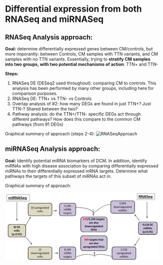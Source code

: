 # Differential expression from both RNASeq and miRNASeq

## RNASeq Analysis approach:
**Goal:** determine differentially expressed genes between CM/controls, but more imporantly: between Controls, CM samples with TTN variants, and CM samples with no TTN variants. 
Essentially, trying to **stratify CM samples into two groups, with two potential mechanisms of action**: TTN+ and TTN-


**Steps:**
1. RNASeq DE (DESeq2 used throughout): comparing CM to controls. This analysis has been performed by many other groups, including here for comparison purposes.
2. RNASeq DE: TTN+ vs TTN- vs Controls
3. Overlap analysis of #2: how many DEGs are found in just TTN+? Just TTN-? Shared between the two?
4. Pathway analysis: do the TTN+/TTN- specific DEGs act through different pathways? How does this compare to the common CM pathways (from #1 DEGs)

Graphical summary of approach (steps 2-4):
![RNASeqApproach](mRNA_DEApproach.png)

## miRNASeq Analysis approach:
**Goal:** Identify potential miRNA biomarkers of DCM. In addition, identify miRNAs with high disease association by comparing differentially expressed miRNAs to their differentially expressed mRNA targets. Determine what pathways the targets of this subset of miRNAs act in.

Graphical summary of approach:

![miRNAApproach](miRNAMethod.PNG)

